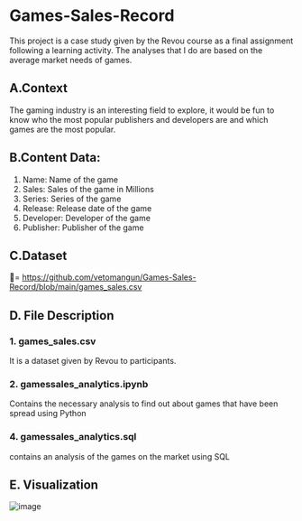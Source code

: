 # Games-Sales-Record
This project is a case study given by the Revou course as a final assignment following a learning activity. The analyses that I do are based on the average market needs of games.

## A.Context
The gaming industry is an interesting field to explore, it would be fun to know who the most popular publishers and developers are and which games are the most popular.
## B.Content Data:
1. Name: Name of the game
2. Sales: Sales of the game in Millions
3. Series: Series of the game
4. Release: Release date of the game
5. Developer: Developer of the game
6. Publisher: Publisher of the game
## C.Dataset
🔗= https://github.com/vetomangun/Games-Sales-Record/blob/main/games_sales.csv

## D. File Description
### 1. games_sales.csv
It is a dataset given by Revou to participants.
### 2. gamessales_analytics.ipynb
Contains the necessary analysis to find out about games that have been spread using Python
### 4. gamessales_analytics.sql
contains an analysis of the games on the market using SQL

## E. Visualization

![image](https://github.com/vetomangun/Games-Sales-Record/assets/138031127/9589c4e3-9b29-4ff1-9b68-80648e9567b1)



